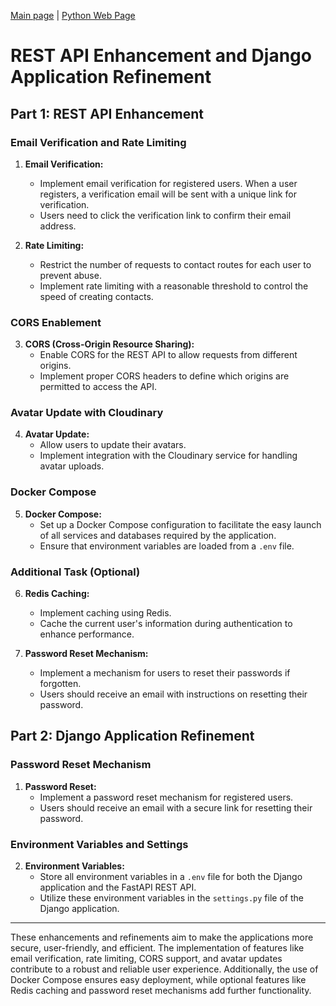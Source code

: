 [Main page](https://github.com/Nikita-devel) | [Python Web Page](https://github.com/Nikita-devel/Python_Web)

# REST API Enhancement and Django Application Refinement

## Part 1: REST API Enhancement

### Email Verification and Rate Limiting

1. **Email Verification:**
   - Implement email verification for registered users. When a user registers, a verification email will be sent with a unique link for verification.
   - Users need to click the verification link to confirm their email address.

2. **Rate Limiting:**
   - Restrict the number of requests to contact routes for each user to prevent abuse.
   - Implement rate limiting with a reasonable threshold to control the speed of creating contacts.

### CORS Enablement

3. **CORS (Cross-Origin Resource Sharing):**
   - Enable CORS for the REST API to allow requests from different origins.
   - Implement proper CORS headers to define which origins are permitted to access the API.

### Avatar Update with Cloudinary

4. **Avatar Update:**
   - Allow users to update their avatars.
   - Implement integration with the Cloudinary service for handling avatar uploads.

### Docker Compose

5. **Docker Compose:**
   - Set up a Docker Compose configuration to facilitate the easy launch of all services and databases required by the application.
   - Ensure that environment variables are loaded from a `.env` file.

### Additional Task (Optional)

6. **Redis Caching:**
   - Implement caching using Redis.
   - Cache the current user's information during authentication to enhance performance.

7. **Password Reset Mechanism:**
   - Implement a mechanism for users to reset their passwords if forgotten.
   - Users should receive an email with instructions on resetting their password.

## Part 2: Django Application Refinement

### Password Reset Mechanism

1. **Password Reset:**
   - Implement a password reset mechanism for registered users.
   - Users should receive an email with a secure link for resetting their password.

### Environment Variables and Settings

2. **Environment Variables:**
   - Store all environment variables in a `.env` file for both the Django application and the FastAPI REST API.
   - Utilize these environment variables in the `settings.py` file of the Django application.

---

These enhancements and refinements aim to make the applications more secure, user-friendly, and efficient. The implementation of features like email verification, rate limiting, CORS support, and avatar updates contribute to a robust and reliable user experience. Additionally, the use of Docker Compose ensures easy deployment, while optional features like Redis caching and password reset mechanisms add further functionality.
